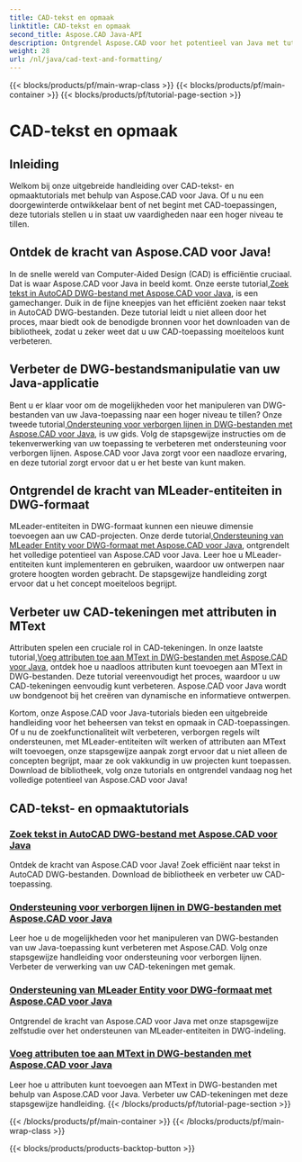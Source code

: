 ```yaml
---
title: CAD-tekst en opmaak
linktitle: CAD-tekst en opmaak
second_title: Aspose.CAD Java-API
description: Ontgrendel Aspose.CAD voor het potentieel van Java met tutorials. Leer tekstzoeken, verborgen lijnen, MLeader-entiteiten en MText-attributen om uw CAD-app te verbeteren.
weight: 28
url: /nl/java/cad-text-and-formatting/
---
```


{{< blocks/products/pf/main-wrap-class >}}
{{< blocks/products/pf/main-container >}}
{{< blocks/products/pf/tutorial-page-section >}}

# CAD-tekst en opmaak

## Inleiding
Welkom bij onze uitgebreide handleiding over CAD-tekst- en opmaaktutorials met behulp van Aspose.CAD voor Java. Of u nu een doorgewinterde ontwikkelaar bent of net begint met CAD-toepassingen, deze tutorials stellen u in staat uw vaardigheden naar een hoger niveau te tillen.

## Ontdek de kracht van Aspose.CAD voor Java!

 In de snelle wereld van Computer-Aided Design (CAD) is efficiëntie cruciaal. Dat is waar Aspose.CAD voor Java in beeld komt. Onze eerste tutorial,[Zoek tekst in AutoCAD DWG-bestand met Aspose.CAD voor Java](./search-text-in-dwg/), is een gamechanger. Duik in de fijne kneepjes van het efficiënt zoeken naar tekst in AutoCAD DWG-bestanden. Deze tutorial leidt u niet alleen door het proces, maar biedt ook de benodigde bronnen voor het downloaden van de bibliotheek, zodat u zeker weet dat u uw CAD-toepassing moeiteloos kunt verbeteren.

## Verbeter de DWG-bestandsmanipulatie van uw Java-applicatie

 Bent u er klaar voor om de mogelijkheden voor het manipuleren van DWG-bestanden van uw Java-toepassing naar een hoger niveau te tillen? Onze tweede tutorial,[Ondersteuning voor verborgen lijnen in DWG-bestanden met Aspose.CAD voor Java](./support-hidden-lines-in-dwg/), is uw gids. Volg de stapsgewijze instructies om de tekenverwerking van uw toepassing te verbeteren met ondersteuning voor verborgen lijnen. Aspose.CAD voor Java zorgt voor een naadloze ervaring, en deze tutorial zorgt ervoor dat u er het beste van kunt maken.

## Ontgrendel de kracht van MLeader-entiteiten in DWG-formaat

 MLeader-entiteiten in DWG-formaat kunnen een nieuwe dimensie toevoegen aan uw CAD-projecten. Onze derde tutorial,[Ondersteuning van MLeader Entity voor DWG-formaat met Aspose.CAD voor Java](./support-mleader-entity/), ontgrendelt het volledige potentieel van Aspose.CAD voor Java. Leer hoe u MLeader-entiteiten kunt implementeren en gebruiken, waardoor uw ontwerpen naar grotere hoogten worden gebracht. De stapsgewijze handleiding zorgt ervoor dat u het concept moeiteloos begrijpt.

## Verbeter uw CAD-tekeningen met attributen in MText

Attributen spelen een cruciale rol in CAD-tekeningen. In onze laatste tutorial,[Voeg attributen toe aan MText in DWG-bestanden met Aspose.CAD voor Java](./add-attributes-to-mtext/), ontdek hoe u naadloos attributen kunt toevoegen aan MText in DWG-bestanden. Deze tutorial vereenvoudigt het proces, waardoor u uw CAD-tekeningen eenvoudig kunt verbeteren. Aspose.CAD voor Java wordt uw bondgenoot bij het creëren van dynamische en informatieve ontwerpen.

Kortom, onze Aspose.CAD voor Java-tutorials bieden een uitgebreide handleiding voor het beheersen van tekst en opmaak in CAD-toepassingen. Of u nu de zoekfunctionaliteit wilt verbeteren, verborgen regels wilt ondersteunen, met MLeader-entiteiten wilt werken of attributen aan MText wilt toevoegen, onze stapsgewijze aanpak zorgt ervoor dat u niet alleen de concepten begrijpt, maar ze ook vakkundig in uw projecten kunt toepassen. Download de bibliotheek, volg onze tutorials en ontgrendel vandaag nog het volledige potentieel van Aspose.CAD voor Java!

## CAD-tekst- en opmaaktutorials
### [Zoek tekst in AutoCAD DWG-bestand met Aspose.CAD voor Java](./search-text-in-dwg/)
Ontdek de kracht van Aspose.CAD voor Java! Zoek efficiënt naar tekst in AutoCAD DWG-bestanden. Download de bibliotheek en verbeter uw CAD-toepassing.
### [Ondersteuning voor verborgen lijnen in DWG-bestanden met Aspose.CAD voor Java](./support-hidden-lines-in-dwg/)
Leer hoe u de mogelijkheden voor het manipuleren van DWG-bestanden van uw Java-toepassing kunt verbeteren met Aspose.CAD. Volg onze stapsgewijze handleiding voor ondersteuning voor verborgen lijnen. Verbeter de verwerking van uw CAD-tekeningen met gemak.
### [Ondersteuning van MLeader Entity voor DWG-formaat met Aspose.CAD voor Java](./support-mleader-entity/)
Ontgrendel de kracht van Aspose.CAD voor Java met onze stapsgewijze zelfstudie over het ondersteunen van MLeader-entiteiten in DWG-indeling.
### [Voeg attributen toe aan MText in DWG-bestanden met Aspose.CAD voor Java](./add-attributes-to-mtext/)
Leer hoe u attributen kunt toevoegen aan MText in DWG-bestanden met behulp van Aspose.CAD voor Java. Verbeter uw CAD-tekeningen met deze stapsgewijze handleiding.
{{< /blocks/products/pf/tutorial-page-section >}}

{{< /blocks/products/pf/main-container >}}
{{< /blocks/products/pf/main-wrap-class >}}

{{< blocks/products/products-backtop-button >}}
